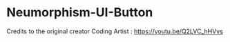 # Neumorphism-UI-Button
Credits to the original creator Coding Artist : https://youtu.be/Q2LVC_hHVvs
